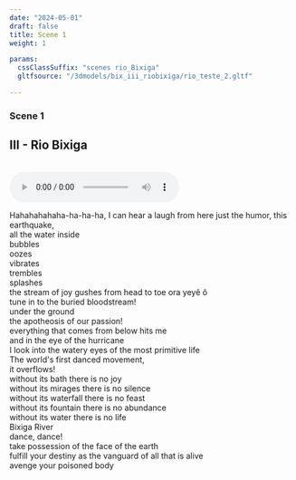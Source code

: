 ```yaml
---
date: "2024-05-01"
draft: false
title: Scene 1
weight: 1

params:
  cssClassSuffix: "scenes rio_Bixiga"
  gltfsource: "/3dmodels/bix_iii_riobixiga/rio_teste_2.gltf"

---
```

### Scene 1
## III - Rio Bixiga
<canvas id="c"></canvas>
<br>
<audio controls autoplay class="">
    <source src="audio/RIO_BIXIGA.mp3"> type=" audio/mpeg">Your browser does not support the audio element.
</audio>
<p>Hahahahahaha-ha-ha-ha, I can hear a laugh from here
just the humor, this earthquake,<br>
all the water inside<br>
bubbles<br>
oozes<br>
vibrates<br>
trembles<br>
splashes<br>
the stream of joy gushes from head to toe
ora yeyê ô<br> 
tune in to the buried bloodstream!<br>
under the ground<br>
the apotheosis of our passion!<br>
everything that comes from below hits me<br>
and in the eye of the hurricane<br>
I look into the watery eyes of the most primitive life<br>
The world's first danced movement,<br>
it overflows!<br>
without its bath there is no joy<br>
without its mirages there is no silence<br>
without its waterfall there is no feast<br>
without its fountain there is no abundance<br>
without its water there is no life<br>
Bixiga River<br>
dance, dance!<br>
take possession of the face of the earth<br>
fulfill your destiny as the vanguard of all that is alive<br>
avenge your poisoned body<br>
</p>
